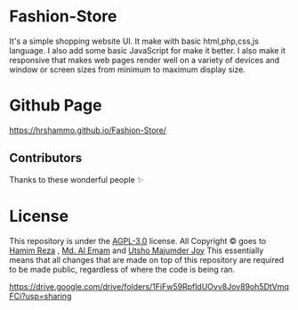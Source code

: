 # Fashion-Store
It's a simple shopping website UI. It make with basic html,php,css,js language. I also add some basic JavaScript for make it better. I also make it responsive that makes web pages render well on a variety of devices and window or screen sizes from minimum to maximum display size.

# Github Page
https://hrshammo.github.io/Fashion-Store/


## Contributors 
Thanks to these wonderful people ✨


# License

This repository is under the [AGPL-3.0](LICENSE) license.
All Copyright © goes to  [Hamim Reza](https://github.com/hrshammo) , [Md. Al Emam](https://github.com/alemam242) and [Utsho Majumder Joy](https://github.com/utshojoy1)
This essentially means that all changes that are made on top of this repository are required to be made public, regardless of where the code is being ran.



https://drive.google.com/drive/folders/1FiFw59RpfldUOvv8Jov89oh5DtVmqFCi?usp=sharing
